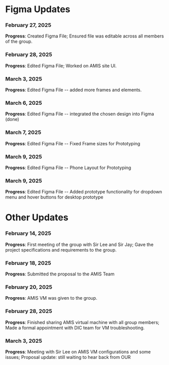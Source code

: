 # Figma Updates

### February 27, 2025

**Progress**: Created Figma File; Ensured file was editable across all members of the group.


### February 28, 2025

**Progress**: Edited Figma File; Worked on AMIS site UI.


### March 3, 2025

**Progress**: Edited Figma File -- added more frames and elements.


### March 6, 2025

**Progress**: Edited Figma File -- integrated the chosen design into Figma (done)


### March 7, 2025

**Progress**: Edited Figma File -- Fixed Frame sizes for Prototyping 

### March 9, 2025

**Progress**: Edited Figma File -- Phone Layout for Prototyping

### March 9, 2025

**Progress**: Edited Figma File -- Added prototype functionality for dropdown menu and hover buttons for desktop prototype

# Other Updates

### February 14, 2025

**Progress**: First meeting of the group with Sir Lee and Sir Jay; Gave the project specifications and requirements to the group.


### February 18, 2025

**Progress**: Submitted the proposal to the AMIS Team


### February 20, 2025

**Progress**: AMIS VM was given to the group.


### February 28, 2025

**Progress**: Finished sharing AMIS virtual machine with all group members; Made a formal appointment with DIC team for VM troubleshooting.


### March 3, 2025

**Progress**: Meeting with Sir Lee on AMIS VM configurations and some issues; Proposal update: still waiting to hear back from OUR

